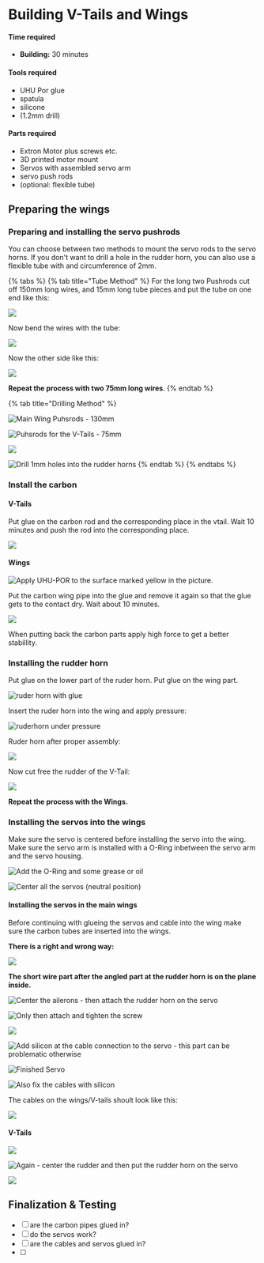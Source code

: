 # Building V-Tails and Wings

#### Time required

* **Building:** 30 minutes

#### Tools required

* UHU Por glue
* spatula
* silicone
* \(1.2mm drill\)

#### Parts required

* Extron Motor plus screws etc.
* 3D printed motor mount
* Servos with assembled servo arm
* servo push rods
* \(optional: flexible tube\)

## Preparing the wings

### Preparing and installing the servo pushrods

You can choose between two methods to mount the servo rods to the servo horns. If you don't want to drill a hole in the rudder horn, you can also use a flexible tube with and circumference of 2mm.

{% tabs %}
{% tab title="Tube Method" %}
For the long two Pushrods cut off 150mm long wires, and 15mm long tube pieces and put the tube on one end like this:

![](../../.gitbook/assets/wires_with_tubes_not_bended.jpeg)

Now bend the wires with the tube:

![](../../.gitbook/assets/bending_the_wires.jpeg)

Now the other side like this:

![](../../.gitbook/assets/servo-pushrods-2.jpg)

**Repeat the process with two 75mm long wires**.
{% endtab %}

{% tab title="Drilling Method" %}


![Main Wing Puhsrods - 130mm](../../.gitbook/assets/servo-pushrods-3-main.jpg)

![Puhsrods for the V-Tails - 75mm](../../.gitbook/assets/servo-pushrods-1-tail.jpg)

![](../../.gitbook/assets/servo-pushrods-2.jpg)

![Drill 1mm holes into the rudder horns](../../.gitbook/assets/servo-pushrod-4.jpg)
{% endtab %}
{% endtabs %}

### Install the carbon

#### V-Tails

Put glue on the carbon rod and the corresponding place in the vtail. Wait 10 minutes and push the rod into the corresponding place.

![](../../.gitbook/assets/vtail_carbon_rod.jpg)

#### Wings

![Apply UHU-POR to the surface marked yellow in the picture.](../../.gitbook/assets/whatsapp-image-2021-08-11-at-11.57.52.jpeg)

Put the carbon wing pipe into the glue and remove it again so that the glue gets to the contact dry. Wait about 10 minutes.

![](../../.gitbook/assets/wing_carbon_pipe_glued.jpeg)

When putting back the carbon parts apply high force to get a better stabillity. 

### Installing the rudder horn

Put glue on the lower part of the ruder horn. Put glue on the wing part.

![ruder horn with glue](../../.gitbook/assets/ruderhorn_with_glue.jpg)

Insert the ruder horn into the wing and apply pressure:

![ruderhorn under pressure](../../.gitbook/assets/ruderhorn_under_pressure.jpg)

Ruder horn after proper assembly:

![](../../.gitbook/assets/ruderhorn_glued.jpg)

Now cut free the rudder of the V-Tail:

![](../../.gitbook/assets/cutting_vtail%20%281%29.jpeg)

**Repeat the process with the Wings.**

### Installing the servos into the wings

Make sure the servo is centered before installing the servo into the wing. Make sure the servo arm is installed with a O-Ring inbetween the servo arm and the servo housing.

![Add the O-Ring and some grease or oil](../../.gitbook/assets/wings-prepare-servo-2%20%281%29.jpg)

![Center all the servos \(neutral position\)](../../.gitbook/assets/wings-prepare-servo-3%20%281%29.jpg)

#### Installing the servos in the main wings

Before continuing with glueing the servos and cable into the wing make sure the carbon tubes are inserted into the wings.

**There is a right and wrong way:**

![](../../.gitbook/assets/wires_right_wrong.jpeg)

**The short wire part after the angled part at the rudder horn is on the plane inside.**

![Center the ailerons - then attach the rudder horn on the servo](../../.gitbook/assets/wing-main-1.jpg)

![Only then attach and tighten the screw](../../.gitbook/assets/wing-main-2.jpg)

![](../../.gitbook/assets/wing-main-3.jpg)

![Add silicon at the cable connection to the servo - this part can be problematic otherwise](../../.gitbook/assets/wing-main-4.jpg)

![Finished Servo](../../.gitbook/assets/wing-main-5.jpg)

![Also fix the cables with silicon](../../.gitbook/assets/wing-main-6.jpg)

The cables on the wings/V-tails shoult look like this:

![](../../.gitbook/assets/cable_v_tail_wing.jpeg)

#### V-Tails

![](../../.gitbook/assets/wing-tail-1-.jpg)

![Again - center the rudder and then put the rudder horn on the servo](../../.gitbook/assets/wing-tail-3.jpg)

![](../../.gitbook/assets/wing-tail-5.jpg)

## Finalization & Testing

* [ ] are the carbon pipes glued in?
* [ ] do the servos work?
* [ ] are the cables and servos glued in?
* [ ] 
